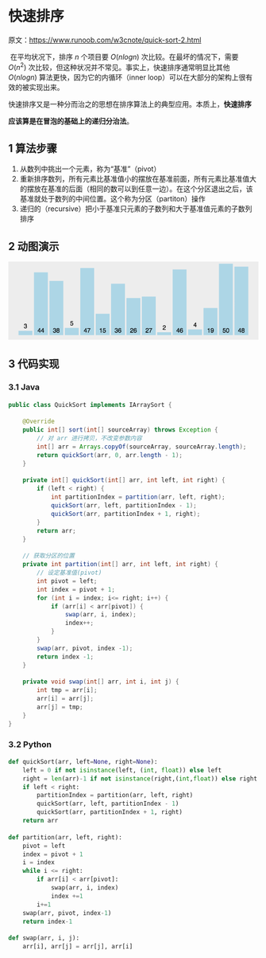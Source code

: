 # 快速排序

原文：https://www.runoob.com/w3cnote/quick-sort-2.html



​        在平均状况下，排序 $n$ 个项目要 $O(nlogn)$ 次比较。在最坏的情况下，需要 $O(n^2)$ 次比较，但这种状况并不常见。事实上，快速排序通常明显比其他 $O(nlogn)$ 算法更快，因为它的内循环（inner loop）可以在大部分的架构上很有效的被实现出来。

​        快速排序又是一种分而治之的思想在排序算法上的典型应用。本质上，**快速排序**

**应该算是在冒泡的基础上的递归分治法**。

## 1 算法步骤

1. 从数列中挑出一个元素，称为“基准”（pivot）
2. 重新排序数列，所有元素比基准值小的摆放在基准前面，所有元素比基准值大的摆放在基准的后面（相同的数可以到任意一边）。在这个分区退出之后，该基准就处于数列的中间位置。这个称为分区（partiton）操作
3. 递归的（recursive）把小于基准只元素的子数列和大于基准值元素的子数列排序

## 2 动图演示

![quickSort](./images/quickSort.gif)

## 3 代码实现

### 3.1 Java

```java
public class QuickSort implements IArraySort {

    @Override
    public int[] sort(int[] sourceArray) throws Exception {
    	// 对 arr 进行拷贝，不改变参数内容
    	int[] arr = Arrays.copyOf(sourceArray, sourceArray.length);
    	return quickSort(arr, 0, arr.length - 1);
    }
    
    private int[] quickSort(int[] arr, int left, int right) {
        if (left < right) {
            int partitionIndex = partition(arr, left, right);
            quickSort(arr, left, partitionIndex - 1);
            quickSort(arr, partitionIndex + 1, right);
        }
        return arr;
    }
    
    // 获取分区的位置 
    private int partition(int[] arr, int left, int right) {
        // 设定基准值(pivot)
        int pivot = left;
        int index = pivot + 1;
        for (int i = index; i<= right; i++) {
            if (arr[i] < arr[pivot]) {
                swap(arr, i, index);
                index++;
            }
        }
        swap(arr, pivot, index -1);
        return index -1;
    } 
    
    private void swap(int[] arr, int i, int j) {
        int tmp = arr[i];
        arr[i] = arr[j];
        arr[j] = tmp;
    }
}
```



### 3.2 Python

```python
def quickSort(arr, left=None, right=None):
    left = 0 if not isinstance(left, (int, float)) else left
    right = len(arr)-1 if not isinstance(right,(int,float)) else right
    if left < right:
        partitionIndex = partition(arr, left, right)
        quickSort(arr, left, partitionIndex - 1)
        quickSort(arr, partitionIndex + 1, right)
    return arr

def partition(arr, left, right):
    pivot = left
    index = pivot + 1
    i = index
    while i <= right:
        if arr[i] < arr[pivot]:
            swap(arr, i, index)
            index +=1
        i+=1
    swap(arr, pivot, index-1)
    return index-1
    
def swap(arr, i, j):
    arr[i], arr[j] = arr[j], arr[i]
```

